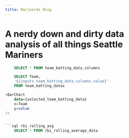 ```yaml
---
title: Marinerds Blog
---
```


# A nerdy down and dirty data analysis of all things Seattle Mariners


```sql team_batting_data_columns
    SELECT * FROM team_batting_data_columns
```


<Dropdown
    data={team_batting_data_columns} 
    name="Team Batting Data Columns"
    value=index
/>


```sql selected_team_batting_data
    SELECT Team,
    '${inputs.team_batting_data_columns.value}'
    FROM team_batting_datas

<BarChart 
    data={selected_team_batting_data} 
    x=Team 
    y=value
/>


```sql rbi_rolling_avg
    SELECT * FROM rbi_rolling_average_data
```

<LineChart 
    data={rbi_rolling_avg}  
    x=Date
    y=rbi_rolling_avg
    title='RBI Rolling Average'
/>